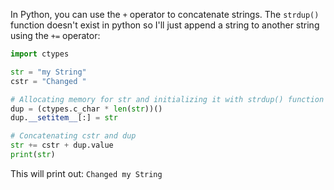  In Python, you can use the `+` operator to concatenate strings. The `strdup()` function doesn't exist in python so I'll just append a string to another string using the `+=` operator:

```python
import ctypes

str = "my String"
cstr = "Changed "

# Allocating memory for str and initializing it with strdup() function
dup = (ctypes.c_char * len(str))()
dup.__setitem__[:] = str

# Concatenating cstr and dup
str += cstr + dup.value
print(str)
```

This will print out:
`Changed my String`
